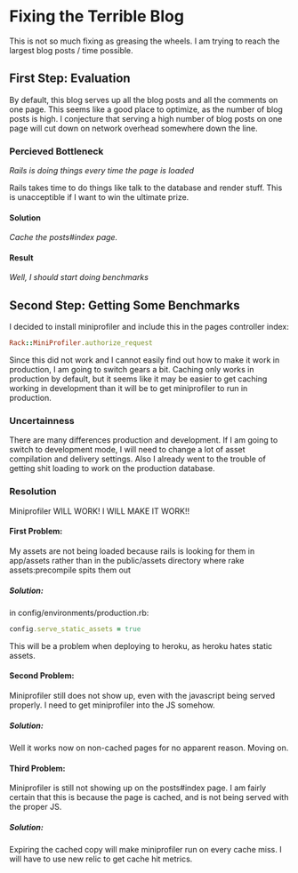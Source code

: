 # Fixing the Terrible Blog

This is not so much fixing as greasing the wheels.  I am trying to reach the largest blog posts / time possible.

## First Step: Evaluation

By default, this blog serves up all the blog posts and all the comments on one page.  This seems like a good place to optimize, as the number of blog posts is high.  I conjecture that serving a high number of blog posts on one page will cut down on network overhead somewhere down the line.

### Percieved Bottleneck
*Rails is doing things every time the page is loaded*

Rails takes time to do things like talk to the database and render stuff.  This is unacceptible if I want to win the ultimate prize.

#### Solution
*Cache the posts#index page.*

#### Result
*Well, I should start doing benchmarks*

## Second Step: Getting Some Benchmarks

I decided to install miniprofiler and include this in the pages controller index:

```ruby
Rack::MiniProfiler.authorize_request
```

Since this did not work and I cannot easily find out how to make it work in production, I am going to switch gears a bit.  Caching only works in production by default, but it seems like it may be easier to get caching working in development than it will be to get miniprofiler to run in production.  

### Uncertainness

There are many differences production and development.  If I am going to switch to development mode, I will need to change a lot of asset compilation and delivery settings.  Also I already went to the trouble of getting shit loading to work on the production database.  

### Resolution

Miniprofiler WILL WORK!  I WILL MAKE IT WORK!!

#### First Problem:

My assets are not being loaded because rails is looking for them in app/assets rather than in the public/assets directory where rake assets:precompile spits them out

##### Solution:

in config/environments/production.rb:
```ruby
config.serve_static_assets = true
```
This will be a problem when deploying to heroku, as heroku hates static assets.

#### Second Problem:

Miniprofiler still does not show up, even with the javascript being served properly.  I need to get miniprofiler into the JS somehow.

##### Solution:

Well it works now on non-cached pages for no apparent reason.  Moving on.

#### Third Problem:

Miniprofiler is still not showing up on the posts#index page.  I am fairly certain that this is because the page is cached, and is not being served with the proper JS.

##### Solution:

Expiring the cached copy will make miniprofiler run on every cache miss.  I will have to use new relic to get cache hit metrics.

